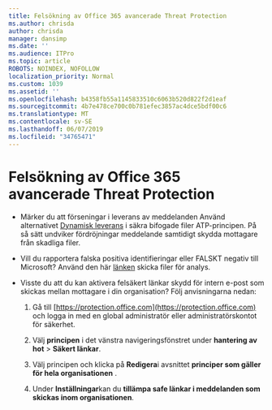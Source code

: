 ```yaml
---
title: Felsökning av Office 365 avancerade Threat Protection
ms.author: chrisda
author: chrisda
manager: dansimp
ms.date: ''
ms.audience: ITPro
ms.topic: article
ROBOTS: NOINDEX, NOFOLLOW
localization_priority: Normal
ms.custom: 1039
ms.assetid: ''
ms.openlocfilehash: b4358fb55a1145833510c6063b520d822f2d1eaf
ms.sourcegitcommit: 4b7e478ce700c0b781efec3857ac4dce5bdf00c6
ms.translationtype: MT
ms.contentlocale: sv-SE
ms.lasthandoff: 06/07/2019
ms.locfileid: "34765471"
---
```

# <a name="troubleshooting-office-365-advanced-threat-protection"></a>Felsökning av Office 365 avancerade Threat Protection

- Märker du att förseningar i leverans av meddelanden Använd alternativet [Dynamisk leverans](https://docs.microsoft.com/office365/securitycompliance/dynamic-delivery-and-previewing) i säkra bifogade filer ATP-principen. På så sätt undviker fördröjningar meddelande samtidigt skydda mottagare från skadliga filer.

- Vill du rapportera falska positiva identifieringar eller FALSKT negativ till Microsoft? Använd den här [länken](https://www.microsoft.com/wdsi/filesubmission/) skicka filer för analys.

- Visste du att du kan aktivera felsäkert länkar skydd för intern e-post som skickas mellan mottagare i din organisation? Följ anvisningarna nedan:

  1. Gå till [https://protection.office.com](https://protection.office.com) och logga in med en global administratör eller administratörskontot för säkerhet.

  2. Välj **principen** i det vänstra navigeringsfönstret under **hantering av hot** \> **Säkert länkar**.

  3. Välj principen och klicka på **Redigera**i avsnittet **principer som gäller för hela organisationen** .

  4. Under **Inställningar**kan du **tillämpa safe länkar i meddelanden som skickas inom organisationen**.
